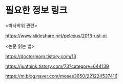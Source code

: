 # 필요한 정보 링크

<박사학위 관련>

https://www.slideshare.net/pelexus/2013-ust-ot

<논문 읽는 법>

https://doctormom.tistory.com/13

https://junthink.tistory.com/73?category=644139

https://m.blog.naver.com/moses3650/221224537416